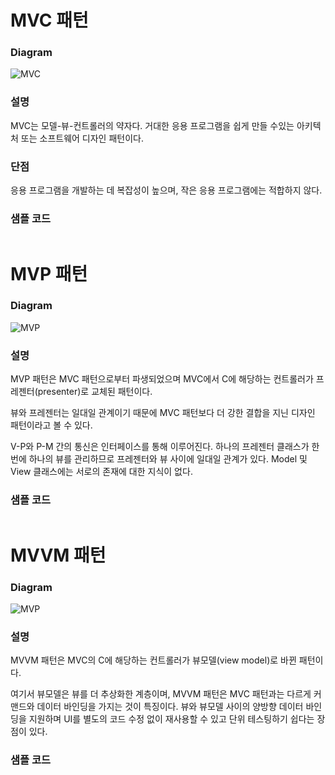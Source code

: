 
# MVC 패턴

### Diagram
![MVC](http://kyubid.com/blog/wp-content/uploads/2017/03/mvc-1-768x392.png)

### 설명
MVC는 모델-뷰-컨트롤러의 약자다. 거대한 응용 프로그램을 쉽게 만들 수있는 아키텍처 또는 소프트웨어 디자인 패턴이다.

### 단점
응용 프로그램을 개발하는 데 복잡성이 높으며, 작은 응용 프로그램에는 적합하지 않다.

### 샘플  코드
```dart

```

# MVP 패턴
### Diagram
![MVP](http://kyubid.com/blog/wp-content/uploads/2017/03/mvp-1-768x342.png)

### 설명
MVP 패턴은 MVC 패턴으로부터 파생되었으며 MVC에서 C에 해당하는 컨트롤러가 프레젠터(presenter)로 교체된 패턴이다.

뷰와 프레젠터는 일대일 관계이기 때문에 MVC 패턴보다 더 강한 결합을 지닌 디자인 패턴이라고 볼 수 있다.

V-P와 P-M 간의 통신은 인터페이스를 통해 이루어진다.
하나의 프레젠터 클래스가 한 번에 하나의 뷰를 관리하므로 프레젠터와 뷰 사이에 일대일 관계가 있다.
Model 및 View 클래스에는 서로의 존재에 대한 지식이 없다.

### 샘플  코드
```dart

```

# MVVM 패턴
### Diagram
![MVP](http://kyubid.com/blog/wp-content/uploads/2017/03/mvvm-1-768x978.png)
### 설명
MVVM 패턴은 MVC의 C에 해당하는 컨트롤러가 뷰모델(view model)로 바뀐 패턴이다.

여기서 뷰모델은 뷰를 더 추상화한 계층이며, MVVM 패턴은 MVC 패턴과는 다르게 커맨드와 데이터 바인딩을 가지는 것이 특징이다. 뷰와 뷰모델 사이의 양방향 데이터 바인딩을 지원하며 UI를 별도의 코드 수정 없이 재사용할 수 있고 단위 테스팅하기 쉽다는 장점이 있다.

### 샘플  코드
```dart

```